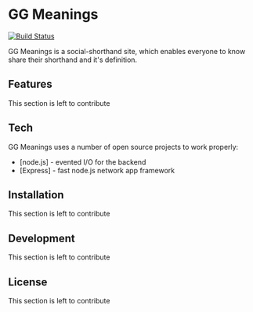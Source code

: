 # GG Meanings

[![Build Status](https://travis-ci.org/joemccann/dillinger.svg?branch=master)](https://travis-ci.org/joemccann/dillinger)

GG Meanings is a social-shorthand site, which enables everyone to know share their shorthand and it's definition.

## Features

This section is left to contribute

## Tech

GG Meanings uses a number of open source projects to work properly:

- [node.js] - evented I/O for the backend
- [Express] - fast node.js network app framework

## Installation

This section is left to contribute

## Development

This section is left to contribute

## License

This section is left to contribute
